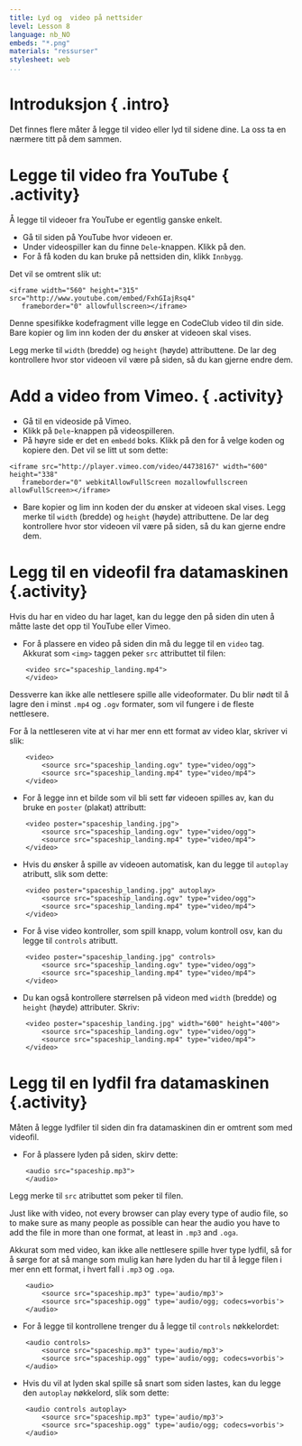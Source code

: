 ```yaml
---
title: Lyd og  video på nettsider 
level: Lesson 8
language: nb_NO
embeds: "*.png"
materials: "ressurser"
stylesheet: web
...
```


# Introduksjon { .intro}

Det finnes flere måter å legge til video eller lyd til sidene dine. La oss ta en nærmere titt på dem sammen.

# Legge til video fra YouTube { .activity}

Å legge til videoer fra YouTube er egentlig ganske enkelt.

+ Gå til siden på YouTube hvor videoen er. 
+ Under videospiller kan du finne `Dele`-knappen. Klikk på den. 
+ For å få koden du kan bruke på nettsiden din, klikk `Innbygg`. 

Det vil se omtrent slik ut:

```
<iframe width="560" height="315" src="http://www.youtube.com/embed/FxhGIajRsq4"
   frameborder="0" allowfullscreen></iframe>
```

Denne spesifikke kodefragment ville legge en CodeClub video til din side. Bare kopier og lim inn koden der du ønsker at videoen skal vises. 

Legg merke til `width` (bredde) og `height` (høyde) attributtene. De lar deg kontrollere hvor stor videoen vil være på siden, så du kan gjerne endre dem.


# Add a video from Vimeo. { .activity}

+ Gå til en videoside på Vimeo. 
+ Klikk på `Dele`-knappen på videospilleren. 
+ På høyre side er det en `embedd` boks. Klikk på den for å velge koden og kopiere den. Det vil se litt ut som dette:

```
<iframe src="http://player.vimeo.com/video/44738167" width="600" height="338" 
   frameborder="0" webkitAllowFullScreen mozallowfullscreen allowFullScreen></iframe>
```

+ Bare kopier og lim inn koden der du ønsker at videoen skal vises. Legg merke til `width` (bredde) og `height` (høyde) attributtene. De lar deg kontrollere hvor stor videoen vil være på siden, så du kan gjerne endre dem.

# Legg til en videofil fra datamaskinen {.activity} 

Hvis du har en video du har laget, kan du legge den på siden din uten å måtte laste det opp til YouTube eller Vimeo. 

+ For å plassere en video på siden din må du legge til en `video` tag. Akkurat som `<img>` taggen peker `src` attributtet til filen:

```
	<video src="spaceship_landing.mp4">
	</video>
```

Dessverre kan ikke alle nettlesere spille alle videoformater. Du blir nødt til å lagre den i minst `.mp4` og `.ogv` formater, som vil fungere i de fleste nettlesere. 

For å la nettleseren vite at vi har mer enn ett format av video klar, skriver vi slik:

```
	<video>
		<source src="spaceship_landing.ogv" type="video/ogg">
		<source src="spaceship_landing.mp4" type="video/mp4">
	</video>
```

+ For å legge inn et bilde som vil bli sett før videoen spilles av, kan du bruke en `poster` (plakat) attributt:

```
	<video poster="spaceship_landing.jpg">
		<source src="spaceship_landing.ogv" type="video/ogg">
		<source src="spaceship_landing.mp4" type="video/mp4">
	</video>
```

+ Hvis du ønsker å spille av videoen automatisk, kan du legge til `autoplay` atributt, slik som dette:

```
	<video poster="spaceship_landing.jpg" autoplay>
		<source src="spaceship_landing.ogv" type="video/ogg">
		<source src="spaceship_landing.mp4" type="video/mp4">
	</video>
```

+ For å vise video kontroller, som spill knapp, volum kontroll osv, kan du legge til `controls` atributt.

```
	<video poster="spaceship_landing.jpg" controls>
		<source src="spaceship_landing.ogv" type="video/ogg">
		<source src="spaceship_landing.mp4" type="video/mp4">
	</video>
```

+ Du kan også kontrollere størrelsen på videon med `width` (bredde) og `height` (høyde) attributer. Skriv:

```
	<video poster="spaceship_landing.jpg" width="600" height="400">
		<source src="spaceship_landing.ogv" type="video/ogg">
		<source src="spaceship_landing.mp4" type="video/mp4">
	</video>
```

# Legg til en lydfil fra datamaskinen {.activity} 

Måten å legge lydfiler til siden din fra datamaskinen din er omtrent som med videofil. 

+ For å plassere lyden på siden, skirv dette:

```
	<audio src="spaceship.mp3">
	</audio>
```

Legg merke til `src` atributtet som peker til filen.

Just like with video, not every browser can play every type of audio file, so to make sure as many people as possible can hear the audio you have to add the file in more than one format, at least in `.mp3` and `.oga`.

Akkurat som med video, kan ikke alle nettlesere spille hver type lydfil, så for å sørge for at så mange som mulig kan høre lyden du har til å legge filen i mer enn ett format, i hvert fall i `.mp3` og `.oga`.

```
	<audio>
 		<source src="spaceship.mp3" type='audio/mp3'>
 		<source src="spaceship.ogg" type='audio/ogg; codecs=vorbis'>
	</audio>
```

+ For å legge til kontrollene trenger du å legge til `controls` nøkkelordet:

```
	<audio controls>
 		<source src="spaceship.mp3" type='audio/mp3'>
 		<source src="spaceship.ogg" type='audio/ogg; codecs=vorbis'>
	</audio>
```

+ Hvis du vil at lyden skal spille så snart som siden lastes, kan du legge den `autoplay` nøkkelord, slik som dette:

```
	<audio controls autoplay>
 		<source src="spaceship.mp3" type='audio/mp3'>
 		<source src="spaceship.ogg" type='audio/ogg; codecs=vorbis'>
	</audio>
```
